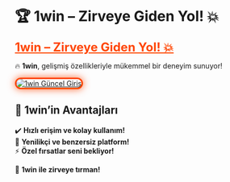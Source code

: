 # 🏆 1win – Zirveye Giden Yol! 💥  

<a href="https://cutt.ly/1winLink" title="1win Güncel Giriş" style="color: #ff4500; font-size: 24px; font-weight: bold;">1win – Zirveye Giden Yol! 💥</a>  

🔥 **1win**, gelişmiş özellikleriyle mükemmel bir deneyim sunuyor!  

<a href="https://cutt.ly/1winLink" title="1win Güncel Giriş">  
<img src="https://i.ibb.co/BtMhhf6/g-venligiris.jpg" alt="1win Güncel Giriş" style="max-width: 100%; border: 3px solid #ff4500; border-radius: 15px; box-shadow: 0px 0px 15px rgba(255, 69, 0, 0.8);">  
</a>  

## 🚀 1win’in Avantajları  
✔️ **Hızlı erişim ve kolay kullanım!**  
🎁 **Yenilikçi ve benzersiz platform!**  
⚡ **Özel fırsatlar seni bekliyor!**  

💎 **1win ile zirveye tırman!**

